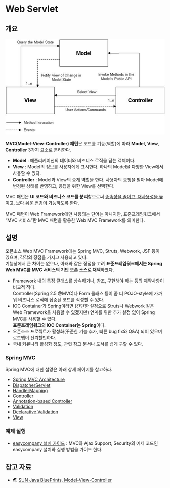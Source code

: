 # Web Servlet

## 개요
![MVC(Model-View-Controller) 패턴](images/web-servlet.jpg)

**MVC(Model-View-Controller) 패턴**은 코드를 기능(역할)에 따라 **Model, View, Controller** 3가지 요소로 분리한다.
- **Model** : 애플리케이션의 데이터와 비즈니스 로직을 담는 객체이다.
- **View** : Model의 정보를 사용자에게 표시한다. 하나의 Model을 다양한 View에서 사용할 수 있다.
- **Controller** : Model과 View의 중계 역할을 한다. 사용자의 요청을 받아 Model에 변경된 상태를 반영하고, 응답을 위한 View를 선택한다.

MVC 패턴은 **UI 코드와 비즈니스 코드를 분리**함으로써 <u>종속성을 줄이고, 재사용성을 높이고, 보다 쉬운 변경이 가능</u>하도록 한다.

MVC 패턴이 Web Framework에만 사용되는 단어는 아니지만, 표준프레임워크에서 “MVC 서비스”란 MVC 패턴을 활용한 Web MVC Framework를 의미한다.

## 설명
오픈소스 Web MVC Framework에는 Spring MVC, Struts, Webwork, JSF 등이 있으며, 각각의 장점을 가지고 사용되고 있다.
<br>기능상에서 큰 차이는 없으나, 아래와 같은 장점을 고려 **표준프레임워크에서는 Spring Web MVC를 MVC 서비스의 기반 오픈 소스로 채택**하였다.

- Framework 내의 특정 클래스를 상속하거나, 참조, 구현해야 하는 등의 제약사항이 비교적 적다.
  <br>Controller(Spring 2.5 @MVC)나 Form 클래스 등이 좀 더 POJO-style에 가까워 비즈니스 로직에 집중된 코드를 작성할 수 있다.
- IOC Container가 Spring이라면 (간단한 설정으로 Struts나 Webwork 같은 Web Framework을 사용할 수 있겠지만) 연계를 위한 추가 설정 없이 Spring MVC를 사용할 수 있다.
  <br>**표준프레임워크의 IOC Container는 Spring**이다.
- 오픈소스 프로젝트가 활성화(꾸준한 기능 추가, 빠른 bug fix와 Q&A) 되어 있으며 로드맵이 신뢰할만하다.
- 국내 커뮤니티 활성화 정도, 관련 참고 문서나 도서를 쉽게 구할 수 있다.

### Spring MVC
Spring MVC에 대한 설명은 아래 상세 페이지를 참고하라.

- [Spring MVC Architecture](web-servlet-spring-mvc-architecture.md)
- [DispatcherServlet](web-servlet-dispatcherservlet.md)
- [HandlerMapping](web-servlet-handlermapping.md)
- [Controller](web-servlet-controller.md)
- [Annotation-based Controller](web-servlet-annotation-based-controller.md)
- [Validation](web-servlet-validation.md)
- [Declarative Validation](web-servlet-declarative-validation.md)
- [View](web-servlet-view.md)

### 예제 실행
- [easycompany 설치 가이드](easycompany.md) : MVC와 Ajax Support, Security의 예제 코드인 easycompany 설치와 실행 방법을 가이드 한다.

## 참고 자료
- 🌏 [SUN Java BluePrints, Model-View-Controller](https://web.archive.org/web/20090227080302/http://java.sun.com/blueprints/patterns/MVC-detailed.html)
